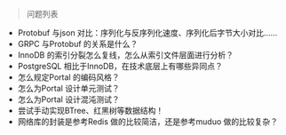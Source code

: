 >问题列表

* Protobuf 与json 对比：序列化与反序列化速度、序列化后字节大小对比……
* GRPC 与Protobuf 的关系是什么？
* InnoDB 的索引分裂怎么复线，怎么从索引文件层面进行分析？
* PostgreSQL 相比于InnoDB，在技术底层上有哪些异同点？
* 怎么规定Portal 的编码风格？
* 怎么为Portal 设计单元测试？
* 怎么为Portal 设计混沌测试？
* 尝试手动实现BTree、红黑树等数据结构！
* 网络库的封装是参考Redis 做的比较简洁，还是参考muduo 做的比较复杂？
